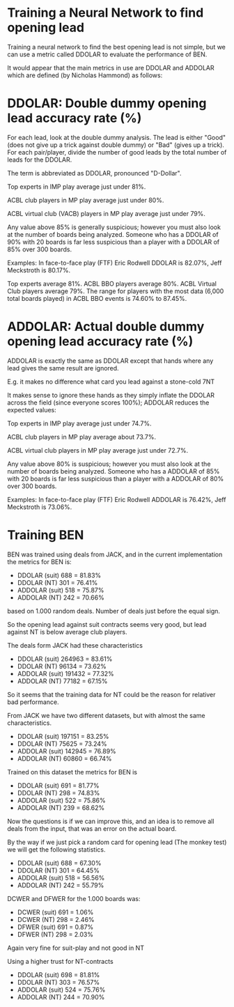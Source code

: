 # Training a Neural Network to find opening lead

Training a neural network to find the best opening lead is not simple, but we can use a metric called DDOLAR to evaluate the performance of BEN.

It would appear that the main metrics in use are DDOLAR and ADDOLAR which are defined (by Nicholas Hammond) as follows:

# DDOLAR: Double dummy opening lead accuracy rate (%)

For each lead, look at the double dummy analysis. The lead is either "Good" (does not give up a trick against double dummy) or "Bad" (gives up a trick). For each pair/player, divide the number of good leads by the total number of leads for the DDOLAR.

The term is abbreviated as DDOLAR, pronounced "D-Dollar".

Top experts in IMP play average just under 81%.

ACBL club players in MP play average just under 80%.

ACBL virtual club (VACB) players in MP play average just under 79%.

Any value above 85% is generally suspicious; however you must also look at the number of boards being analyzed. Someone who has a DDOLAR of 90% with 20 boards is far less suspicious than a player with a DDOLAR of 85% over 300 boards.

Examples: In face-to-face play (FTF) Eric Rodwell DDOLAR is 82.07%, Jeff Meckstroth is 80.17%.

Top experts average 81%. ACBL BBO players average 80%. ACBL Virtual Club players average 79%. The range for players with the most data (6,000 total boards played) in ACBL BBO events is 74.60% to 87.45%.

 

# ADDOLAR: Actual double dummy opening lead accuracy rate (%)

ADDOLAR is exactly the same as DDOLAR except that hands where any lead gives the same result are ignored. 

E.g. it makes no difference what card you lead against a stone-cold 7NT

It makes sense to ignore these hands as they simply inflate the DDOLAR across the field (since everyone scores 100%); ADDOLAR reduces the expected values:

Top experts in IMP play average just under 74.7%.

ACBL club players in MP play average about 73.7%.

ACBL virtual club players in MP play average just under 72.7%.

Any value above 80% is suspicious; however you must also look at the number of boards being analyzed. Someone who has a ADDOLAR of 85% with 20 boards is far less suspicious than a player with a ADDOLAR of 80% over 300 boards.

Examples: In face-to-face play (FTF) Eric Rodwell ADDOLAR is 76.42%, Jeff Meckstroth is 73.06%.

# Training BEN

BEN was trained using deals from JACK, and in the current implementation the metrics for BEN is:

- DDOLAR  (suit)  688 = 81.83%
- DDOLAR  (NT)    301 = 76.41%
- ADDOLAR (suit)  518 = 75.87%
- ADDOLAR (NT)    242 = 70.66%

based on 1.000 random deals. Number of deals just before the equal sign.

So the opening lead against suit contracts seems very good, but lead against NT is below average club players.

The deals form JACK had these characteristics

- DDOLAR  (suit) 264963 = 83.61%
- DDOLAR  (NT)   96134 = 73.62%
- ADDOLAR (suit) 191432 = 77.32%
- ADDOLAR (NT)   77182 = 67.15%

So it seems that the training data for NT could be the reason for relativer bad performance.

From JACK we have two different datasets, but with almost the same characteristics. 

- DDOLAR  (suit) 197151 = 83.25%
- DDOLAR  (NT)   75625 = 73.24%
- ADDOLAR (suit) 142945 = 76.89%
- ADDOLAR (NT)   60860 = 66.74%

Trained on this dataset the metrics for BEN is

- DDOLAR  (suit)  691 = 81.77%
- DDOLAR  (NT)    298 = 74.83%
- ADDOLAR (suit)  522 = 75.86%
- ADDOLAR (NT)    239 = 68.62%

Now the questions is if we can improve this, and an idea is to remove all deals from the input, that was an error on the actual board.

By the way if we just pick a random card for opening lead (The monkey test) we will get the following statistics.

- DDOLAR  (suit)  688 = 67.30%
- DDOLAR  (NT)    301 = 64.45%
- ADDOLAR (suit)  518 = 56.56%
- ADDOLAR (NT)    242 = 55.79%


DCWER and DFWER for the 1.000 boards was:


- DCWER  (suit)  691 = 1.06%
- DCWER  (NT)    298 = 2.46%
- DFWER  (suit)  691 = 0.87%
- DFWER  (NT)    298 = 2.03%

Again very fine for suit-play and not good in NT

Using a higher trust for NT-contracts

- DDOLAR  (suit)  698 = 81.81%
- DDOLAR  (NT)    303 = 76.57%
- ADDOLAR (suit)  524 = 75.76%
- ADDOLAR (NT)    244 = 70.90%
